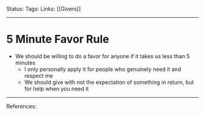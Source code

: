 Status:
Tags:
Links: [[Givers]]
___
# 5 Minute Favor Rule
- We should be willing to do a favor for anyone if it takes us less than 5 minutes
	- I only personally apply it for people who genuinely need it and respect me
	- We should give with not the expectation of something in return, but for help when you need it
___
References:
